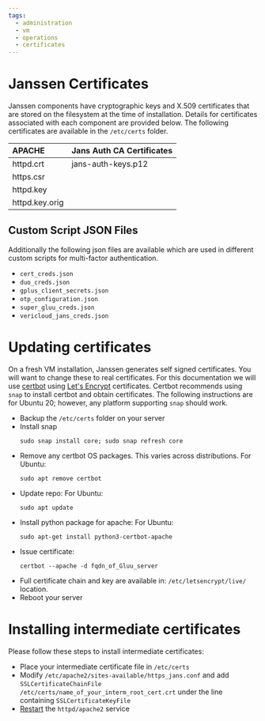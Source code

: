 ```yaml
---
tags:
  - administration
  - vm
  - operations
  - certificates
---
```


# Janssen Certificates 

Janssen components have cryptographic keys and X.509 certificates that are stored on the filesystem at the time of installation. Details for certificates associated with each component are provided below. The following certificates are available in the `/etc/certs` folder.

| APACHE		       | Jans Auth CA Certificates |
|:---------------|---------------------------|
| httpd.crt	     | jans-auth-keys.p12        |
| https.csr	     |
| httpd.key      |
| httpd.key.orig |

## Custom Script JSON Files
Additionally the following json files are available which are used in different custom scripts for multi-factor authentication.

- `cert_creds.json`
- `duo_creds.json`
- `gplus_client_secrets.json`
- `otp_configuration.json`
- `super_gluu_creds.json`
- `vericloud_jans_creds.json`

# Updating certificates

On a fresh VM installation, Janssen generates self signed certificates. You will want to change these to real certificates. For this documentation we will use [certbot](https://certbot.eff.org) using [Let's Encrypt](https://letsencrypt.org/) certificates. Certbot recommends using `snap` to install certbot and obtain certificates. The following instructions are for Ubuntu 20; however, any platform supporting `snap` should work.

 - Backup the `/etc/certs` folder on your server
 - Install snap
   ```shell
   sudo snap install core; sudo snap refresh core
   ``` 
 - Remove any certbot OS packages. This varies across distributions. 
   For Ubuntu: 
   ```shell
   sudo apt remove certbot
   ```
 - Update repo:
   For Ubuntu:
   ```shell
   sudo apt update
   ```
 - Install python package for apache:
    For Ubuntu:
    ```shell
    sudo apt-get install python3-certbot-apache
    ```
 - Issue certificate: 
   ```shell
   certbot --apache -d fqdn_of_Gluu_server
   ```
 - Full certificate chain and key are available in: `/etc/letsencrypt/live/` location.
 - Reboot your server

# Installing intermediate certificates

Please follow these steps to install intermediate certificates:

- Place your intermediate certificate file in `/etc/certs`
- Modify `/etc/apache2/sites-available/https_jans.conf` and add `SSLCertificateChainFile /etc/certs/name_of_your_interm_root_cert.crt` under the line containing `SSLCertificateKeyFile`
- [Restart](../../janssen-server/vm-ops/restarting-services.md#restart) the `httpd/apache2` service

